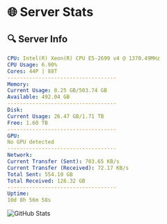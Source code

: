 # 🌐 Server Stats
## 🔍 Server Info
```yaml
CPU: Intel(R) Xeon(R) CPU E5-2699 v4 @ 1370.49MHz
CPU Usage: 6.90%
Cores: 44P | 88T
-----------------------------------
Memory:
Current Usage: 8.25 GB/503.74 GB
Available: 492.04 GB
-----------------------------------
Disk:
Current Usage: 26.47 GB/1.71 TB
Free: 1.60 TB
-----------------------------------
GPU:
No GPU detected
-----------------------------------
Network:
Current Transfer (Sent): 703.65 KB/s
Current Transfer (Received): 72.17 KB/s
Total Sent: 554.10 GB
Total Received: 126.32 GB
-----------------------------------
Uptime:
10d 8h 56m 58s
```
![GitHub Stats](https://img.shields.io/badge/Updated-2025-04-30_02:05:46-blue)
